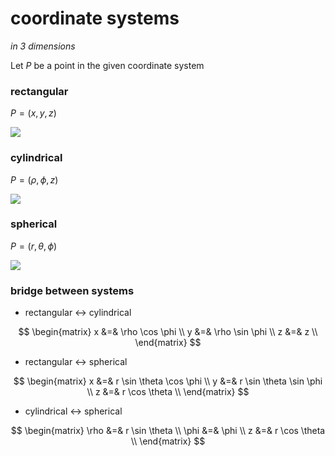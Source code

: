 # coordinate systems

_in 3 dimensions_

Let $P$ be a point in the given coordinate system

### rectangular

$P = (x, y, z)$

![](https://upload.wikimedia.org/wikipedia/commons/thumb/f/fd/Rectangular_coordinates.svg/1034px-Rectangular_coordinates.svg.png)

### cylindrical

$P = (\rho, \phi, z)$

![](https://upload.wikimedia.org/wikipedia/commons/thumb/b/bf/Cylindrical_coordinates.svg/878px-Cylindrical_coordinates.svg.png)

### spherical

$P = (r, \theta, \phi)$

![](https://upload.wikimedia.org/wikipedia/commons/4/4f/3D_Spherical.svg)

### bridge between systems

- rectangular $\leftrightarrow$ cylindrical

$$
\begin{matrix}
	x &=& \rho \cos \phi \\
	y &=& \rho \sin \phi \\
	z &=& z \\
\end{matrix}
$$

- rectangular $\leftrightarrow$ spherical

$$
\begin{matrix}
	x &=& r \sin \theta \cos \phi \\
	y &=& r \sin \theta \sin \phi \\
	z &=& r \cos \theta \\
\end{matrix}
$$

- cylindrical $\leftrightarrow$ spherical

$$
\begin{matrix}
	\rho &=& r \sin \theta \\
	\phi &=& \phi \\
	z &=& r \cos \theta \\
\end{matrix}
$$

